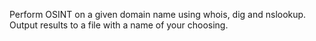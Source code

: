 Perform OSINT on a given domain name using whois, dig and nslookup. Output results to a file with a name of your choosing.
